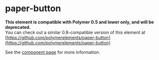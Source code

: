 paper-button
===================

**This element is compatible with Polymer 0.5 and lower only, and will be deprecated.**  
You can check out a similar 0.8-compatible version of this element at [https://github.com/polymerelements/paper-button](https://github.com/polymerelements/paper-button)

See the [component page](https://www.polymer-project.org/0.5/docs/elements/paper-button.html) for more information.
